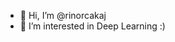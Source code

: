 - 👋 Hi, I’m @rinorcakaj
- 👀 I’m interested in Deep Learning :)

<!---
rinorcakaj/rinorcakaj is a ✨ special ✨ repository because its `README.md` (this file) appears on your GitHub profile.
You can click the Preview link to take a look at your changes.
--->
